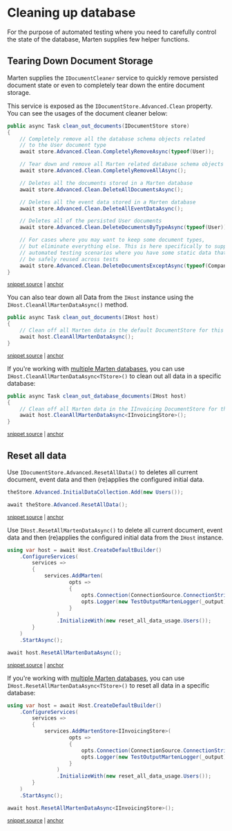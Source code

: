 # Cleaning up database

For the purpose of automated testing where you need to carefully control the state of the database, Marten supplies few helper functions.

## Tearing Down Document Storage

Marten supplies the `IDocumentCleaner` service to quickly remove persisted document state or even to completely tear down the entire document storage.

This service is exposed as the `IDocumentStore.Advanced.Clean` property. You can see the usages of the document cleaner below:

<!-- snippet: sample_clean_out_documents -->
<a id='snippet-sample_clean_out_documents'></a>
```cs
public async Task clean_out_documents(IDocumentStore store)
{
    // Completely remove all the database schema objects related
    // to the User document type
    await store.Advanced.Clean.CompletelyRemoveAsync(typeof(User));

    // Tear down and remove all Marten related database schema objects
    await store.Advanced.Clean.CompletelyRemoveAllAsync();

    // Deletes all the documents stored in a Marten database
    await store.Advanced.Clean.DeleteAllDocumentsAsync();

    // Deletes all the event data stored in a Marten database
    await store.Advanced.Clean.DeleteAllEventDataAsync();

    // Deletes all of the persisted User documents
    await store.Advanced.Clean.DeleteDocumentsByTypeAsync(typeof(User));

    // For cases where you may want to keep some document types,
    // but eliminate everything else. This is here specifically to support
    // automated testing scenarios where you have some static data that can
    // be safely reused across tests
    await store.Advanced.Clean.DeleteDocumentsExceptAsync(typeof(Company), typeof(User));
}
```
<sup><a href='https://github.com/JasperFx/marten/blob/master/src/Marten.Testing/Examples/DocumentCleanerExamples.cs#L13-L39' title='Snippet source file'>snippet source</a> | <a href='#snippet-sample_clean_out_documents' title='Start of snippet'>anchor</a></sup>
<!-- endSnippet -->

You can also tear down all Data from the `IHost` instance using the `IHost.CleanAllMartenDataAsync()` method.

<!-- snippet: sample_clean_out_documents_ihost -->
<a id='snippet-sample_clean_out_documents_ihost'></a>
```cs
public async Task clean_out_documents(IHost host)
{
    // Clean off all Marten data in the default DocumentStore for this host
    await host.CleanAllMartenDataAsync();
}
```
<sup><a href='https://github.com/JasperFx/marten/blob/master/src/Marten.Testing/Examples/DocumentCleanerExamples.cs#L42-L48' title='Snippet source file'>snippet source</a> | <a href='#snippet-sample_clean_out_documents_ihost' title='Start of snippet'>anchor</a></sup>
<!-- endSnippet -->

If you're working with [multiple Marten databases](/configuration/hostbuilder#working-with-multiple-marten-databases), you can use `IHost.CleanAllMartenDataAsync<TStore>()` to clean out all data in a specific database:

<!-- snippet: sample_clean_out_documents_ihost_specific_database -->
<a id='snippet-sample_clean_out_documents_ihost_specific_database'></a>
```cs
public async Task clean_out_database_documents(IHost host)
{
    // Clean off all Marten data in the IInvoicing DocumentStore for this host
    await host.CleanAllMartenDataAsync<IInvoicingStore>();
}
```
<sup><a href='https://github.com/JasperFx/marten/blob/master/src/Marten.Testing/Examples/DocumentCleanerExamples.cs#L50-L56' title='Snippet source file'>snippet source</a> | <a href='#snippet-sample_clean_out_documents_ihost_specific_database' title='Start of snippet'>anchor</a></sup>
<!-- endSnippet -->

## Reset all data

Use `IDocumentStore.Advanced.ResetAllData()` to deletes all current document, event data and then (re)applies the configured initial data.

<!-- snippet: sample_reset_all_data -->
<a id='snippet-sample_reset_all_data'></a>
```cs
theStore.Advanced.InitialDataCollection.Add(new Users());

await theStore.Advanced.ResetAllData();
```
<sup><a href='https://github.com/JasperFx/marten/blob/master/src/DocumentDbTests/SessionMechanics/reset_all_data_usage.cs#L45-L49' title='Snippet source file'>snippet source</a> | <a href='#snippet-sample_reset_all_data' title='Start of snippet'>anchor</a></sup>
<!-- endSnippet -->

Use `IHost.ResetAllMartenDataAsync()` to delete all current document, event data and then (re)applies the configured initial data from the `IHost` instance.

<!-- snippet: sample_reset_all_data_ihost -->
<a id='snippet-sample_reset_all_data_ihost'></a>
```cs
using var host = await Host.CreateDefaultBuilder()
    .ConfigureServices(
        services =>
        {
            services.AddMarten(
                    opts =>
                    {
                        opts.Connection(ConnectionSource.ConnectionString);
                        opts.Logger(new TestOutputMartenLogger(_output));
                    }
                )
                .InitializeWith(new reset_all_data_usage.Users());
        }
    )
    .StartAsync();

await host.ResetAllMartenDataAsync();
```
<sup><a href='https://github.com/JasperFx/marten/blob/master/src/DocumentDbTests/SessionMechanics/reset_all_data_usage_ihost.cs#L25-L45' title='Snippet source file'>snippet source</a> | <a href='#snippet-sample_reset_all_data_ihost' title='Start of snippet'>anchor</a></sup>
<!-- endSnippet -->

If you're working with [multiple Marten databases](/configuration/hostbuilder#working-with-multiple-marten-databases), you can use `IHost.ResetAllMartenDataAsync<TStore>()` to reset all data in a specific database:

<!-- snippet: sample_reset_all_data_ihost_specific_database -->
<a id='snippet-sample_reset_all_data_ihost_specific_database'></a>
```cs
using var host = await Host.CreateDefaultBuilder()
    .ConfigureServices(
        services =>
        {
            services.AddMartenStore<IInvoicingStore>(
                    opts =>
                    {
                        opts.Connection(ConnectionSource.ConnectionString);
                        opts.Logger(new TestOutputMartenLogger(_output));
                    }
                )
                .InitializeWith(new reset_all_data_usage.Users());
        }
    )
    .StartAsync();

await host.ResetAllMartenDataAsync<IInvoicingStore>();
```
<sup><a href='https://github.com/JasperFx/marten/blob/master/src/DocumentDbTests/SessionMechanics/reset_all_data_usage_ihost.cs#L51-L71' title='Snippet source file'>snippet source</a> | <a href='#snippet-sample_reset_all_data_ihost_specific_database' title='Start of snippet'>anchor</a></sup>
<!-- endSnippet -->
